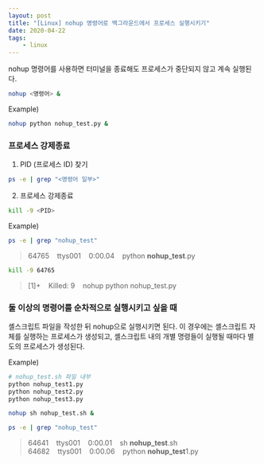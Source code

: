 ```yaml
---
layout: post
title: "[Linux] nohup 명령어로 백그라운드에서 프로세스 실행시키기"
date: 2020-04-22
tags:
    - linux
---
```


nohup 명령어를 사용하면 터미널을 종료해도 프로세스가 중단되지 않고 계속 실행된다.

```bash
nohup <명령어> &
```

Example)

```bash
nohup python nohup_test.py &
```

### 프로세스 강제종료

1. PID (프로세스 ID) 찾기

```bash
ps -e | grep "<명령어 일부>"
```

2. 프로세스 강제종료

```bash
kill -9 <PID>
```

Example)

```bash
ps -e | grep "nohup_test"
```
> 64765&nbsp;&nbsp;&nbsp;&nbsp;ttys001&nbsp;&nbsp;&nbsp;&nbsp;0:00.04&nbsp;&nbsp;&nbsp;&nbsp;python **nohup_test**.py

```bash
kill -9 64765
```
> [1]+&nbsp;&nbsp;&nbsp;&nbsp;Killed: 9&nbsp;&nbsp;&nbsp;&nbsp;nohup python nohup_test.py

### 둘 이상의 명령어를 순차적으로 실행시키고 싶을 때

셸스크립트 파일을 작성한 뒤 nohup으로 실행시키면 된다. 이 경우에는 셸스크립트 자체를 실행하는 프로세스가 생성되고, 셸스크립트 내의 개별 명령들이 실행될 때마다 별도의 프로세스가 생성된다.

Example)

```bash
# nohup_test.sh 파일 내부
python nohup_test1.py
python nohup_test2.py
python nohup_test3.py
```

```bash
nohup sh nohup_test.sh &
```

```bash
ps -e | grep "nohup_test"
```
> 64641&nbsp;&nbsp;&nbsp;&nbsp;ttys001&nbsp;&nbsp;&nbsp;&nbsp;0:00.01&nbsp;&nbsp;&nbsp;&nbsp;sh **nohup_test**.sh  
> 64682&nbsp;&nbsp;&nbsp;&nbsp;ttys001&nbsp;&nbsp;&nbsp;&nbsp;0:00.06&nbsp;&nbsp;&nbsp;&nbsp;python **nohup_test**1.py  
